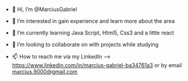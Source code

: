 - 👋 Hi, I’m @MarciusGabriel
- 👀 I’m interested in gain experience and learn more about the area
- 🌱 I’m currently learning Java Script, Html5, Css3 and a little react
- 💞️ I’m looking to collaborate on with projects while studying

- 📫 How to reach me 
via my LinkedIn --> https://www.linkedin.com/in/marcius-gabriel-ba34761a3 or by email marcius.9000@gmail.com

<!---
MarciusGabriel/MarciusGabriel is a ✨ special ✨ repository because its `README.md` (this file) appears on your GitHub profile.
You can click the Preview link to take a look at your changes.
--->
